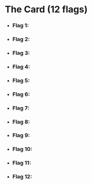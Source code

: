 # The Card (12 flags)

- ### Flag 1:
- ### Flag 2:
- ### Flag 3:
- ### Flag 4:
- ### Flag 5:
- ### Flag 6:
- ### Flag 7:
- ### Flag 8:
- ### Flag 9:
- ### Flag 10:
- ### Flag 11:
- ### Flag 12: 
